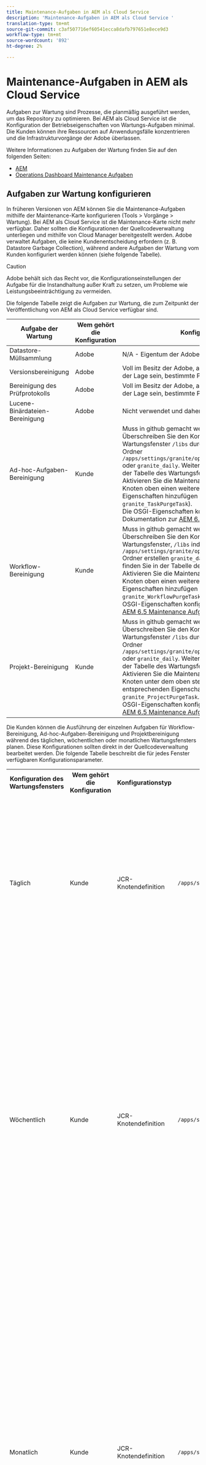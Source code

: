 ```yaml
---
title: Maintenance-Aufgaben in AEM als Cloud Service
description: 'Maintenance-Aufgaben in AEM als Cloud Service '
translation-type: tm+mt
source-git-commit: c3af507716ef60541ecca8dafb797651e8ece9d3
workflow-type: tm+mt
source-wordcount: '892'
ht-degree: 2%

---
```



# Maintenance-Aufgaben in AEM als Cloud Service

Aufgaben zur Wartung sind Prozesse, die planmäßig ausgeführt werden, um das Repository zu optimieren. Bei AEM als Cloud Service ist die Konfiguration der Betriebseigenschaften von Wartungs-Aufgaben minimal. Die Kunden können ihre Ressourcen auf Anwendungsfälle konzentrieren und die Infrastrukturvorgänge der Adobe überlassen.

Weitere Informationen zu Aufgaben der Wartung finden Sie auf den folgenden Seiten:

* [AEM](https://helpx.adobe.com/experience-manager/kb/AEM6-Maintenance-Guide.html)
* [Operations Dashboard Maintenance Aufgaben](https://helpx.adobe.com/experience-manager/6-5/sites/administering/using/operations-dashboard.html#AutomatedMaintenanceTasks)

## Aufgaben zur Wartung konfigurieren

In früheren Versionen von AEM können Sie die Maintenance-Aufgaben mithilfe der Maintenance-Karte konfigurieren (Tools > Vorgänge > Wartung). Bei AEM als Cloud Service ist die Maintenance-Karte nicht mehr verfügbar. Daher sollten die Konfigurationen der Quellcodeverwaltung unterliegen und mithilfe von Cloud Manager bereitgestellt werden. Adobe verwaltet Aufgaben, die keine Kundenentscheidung erfordern (z. B. Datastore Garbage Collection), während andere Aufgaben der Wartung vom Kunden konfiguriert werden können (siehe folgende Tabelle).

>[!CAUTION]
>
>Adobe behält sich das Recht vor, die Konfigurationseinstellungen der Aufgabe für die Instandhaltung außer Kraft zu setzen, um Probleme wie Leistungsbeeinträchtigung zu vermeiden.

Die folgende Tabelle zeigt die Aufgaben zur Wartung, die zum Zeitpunkt der Veröffentlichung von AEM als Cloud Service verfügbar sind.

| Aufgabe der Wartung | Wem gehört die Konfiguration | Konfigurieren (optional) |
|---|---|---|
| Datastore-Müllsammlung | Adobe | N/A - Eigentum der Adobe |
| Versionsbereinigung | Adobe | Voll im Besitz der Adobe, aber in Zukunft werden die Kunden in der Lage sein, bestimmte Parameter zu konfigurieren. |
| Bereinigung des Prüfprotokolls | Adobe | Voll im Besitz der Adobe, aber in Zukunft werden die Kunden in der Lage sein, bestimmte Parameter zu konfigurieren. |
| Lucene-Binärdateien-Bereinigung | Adobe | Nicht verwendet und daher durch Adobe deaktiviert. |
| Ad-hoc-Aufgaben-Bereinigung | Kunde | Muss in github gemacht werden. <br> Überschreiben Sie den Konfigurationsknoten im vordefinierten Wartungsfenster  `/libs` durch Erstellen von Eigenschaften im Ordner  `/apps/settings/granite/operations/maintenance/granite_weekly` oder  `granite_daily`. Weitere Konfigurationsdetails finden Sie in der Tabelle des Wartungsfensters. <br> Aktivieren Sie die Maintenance-Aufgabe, indem Sie unter dem Knoten oben einen weiteren Knoten mit den entsprechenden Eigenschaften hinzufügen (nennen Sie ihn  `granite_TaskPurgeTask`). <br> Die OSGI-Eigenschaften konfigurieren finden Sie in der Dokumentation zur  [AEM 6.5 Maintenance Aufgabe](https://helpx.adobe.com/experience-manager/kb/AEM6-Maintenance-Guide.html) |
| Workflow-Bereinigung | Kunde | Muss in github gemacht werden. <br> Überschreiben Sie den Konfigurationsknoten im vordefinierten Wartungsfenster,  `/libs` indem Sie Eigenschaften im `/apps/settings/granite/operations/maintenance/granite_weekly` Ordner erstellen  `granite_daily`. Weitere Konfigurationsdetails finden Sie in der Tabelle des Wartungsfensters. <br> Aktivieren Sie die Maintenance-Aufgabe, indem Sie unter dem Knoten oben einen weiteren Knoten mit den entsprechenden Eigenschaften hinzufügen (nennen Sie ihn  `granite_WorkflowPurgeTask`). <br> OSGI-Eigenschaften konfigurieren siehe Dokumentation zur  [AEM 6.5 Maintenance Aufgabe](https://helpx.adobe.com/experience-manager/kb/AEM6-Maintenance-Guide.html) |
| Projekt-Bereinigung | Kunde | Muss in github gemacht werden. <br> Überschreiben Sie den Konfigurationsknoten im vordefinierten Wartungsfenster  `/libs` durch Erstellen von Eigenschaften im Ordner  `/apps/settings/granite/operations/maintenance/granite_weekly` oder  `granite_daily`. Weitere Konfigurationsdetails finden Sie in der Tabelle des Wartungsfensters. <br> Aktivieren Sie die Maintenance-Aufgabe, indem Sie einen Knoten unter dem oben stehenden Knoten (Name) mit den entsprechenden Eigenschaften hinzufügen  `granite_ProjectPurgeTask`. <br> OSGI-Eigenschaften konfigurieren siehe Dokumentation zur  [AEM 6.5 Maintenance Aufgabe](https://helpx.adobe.com/experience-manager/kb/AEM6-Maintenance-Guide.html) |

Die Kunden können die Ausführung der einzelnen Aufgaben für Workflow-Bereinigung, Ad-hoc-Aufgaben-Bereinigung und Projektbereinigung während des täglichen, wöchentlichen oder monatlichen Wartungsfensters planen. Diese Konfigurationen sollten direkt in der Quellcodeverwaltung bearbeitet werden. Die folgende Tabelle beschreibt die für jedes Fenster verfügbaren Konfigurationsparameter.

<table>
  <tr>
    <th>Konfiguration des Wartungsfensters</th>
    <th>Wem gehört die Konfiguration</th>
    <th>Konfigurationstyp</th>
    <th>Ort</th>
    <th>Beispiel</th>
    <th>Parameter</th>
  </tr>
  <tr>
    <td>Täglich</td>
    <td>Kunde</td>
    <td>JCR-Knotendefinition</td>
    <td><code>/apps/settings/granite/operations/maintenance/granite_daily </code></td>
    <td>Siehe Codebeispiel 1 unten</td>
   <td>
    <ul>
    <li><strong>windowSchedule</strong> = daily (dieser Wert sollte nicht geändert werden)</li>
    <li><strong>windowStartTime</strong> = HH:MM unter Verwendung als 24-Stunden-Uhr. Definiert, wann die mit dem täglichen Wartungsfenster verknüpften Aufgaben mit der Ausführung beginnen sollen.</li>
    <li><strong>windowEndTime</strong> = HH:MM unter Verwendung als 24-Stunden-Uhr. Definiert, wann die mit dem täglichen Wartungsfenster verknüpften Maintenance-Aufgaben die Ausführung beenden sollen, wenn sie noch nicht abgeschlossen sind.</li>
    </ul> </td> 
  </tr>
  <tr>
    <td>Wöchentlich</td>
    <td>Kunde</td>
    <td>JCR-Knotendefinition</td>
    <td><code>/apps/settings/granite/operations/maintenance/granite_weekly</code></td>
    <td>Siehe Codebeispiel 2 unten</td>
     <td>
    <ul>
    <li><strong>windowSchedule</strong> = weekly (dieser Wert sollte nicht geändert werden)</li>
    <li><strong>windowStartTime</strong> = HH:MM unter Verwendung als 24-Stunden-Uhr. Definiert, wann die mit dem wöchentlichen Wartungsfenster verknüpften Maintenance-Aufgaben mit der Ausführung beginnen sollen.</li>
    <li><strong>windowEndTime</strong> = HH:MM unter Verwendung als 24-Stunden-Uhr. Definiert, wann die mit dem wöchentlichen Wartungsfenster verknüpften Maintenance-Aufgaben die Ausführung beenden sollen, wenn sie noch nicht abgeschlossen sind.</li>
    <li><strong>windowScheduleWeekdays = Array mit 2 Werten von 1-7. z. B. [5,5].</strong> Der erste Wert des Arrays ist der Tag des Beginns, an dem der Auftrag geplant wird, und der zweite Wert ist der Endtag, an dem der Auftrag beendet wird. Die genaue Uhrzeit des Beginns und des Endes wird durch windowStartTime bzw. windowEndTime bestimmt.</li>
    </ul> </td> 
  </tr>
  <tr>
    <td>Monatlich</td>
    <td>Kunde</td>
    <td>JCR-Knotendefinition</td>
    <td><code>/apps/settings/granite/operations/maintenance/granite_monthly</code></td>
    <td>Siehe Codebeispiel 3 unten</td>
     <td>
    <ul>
    <li><strong>windowSchedule</strong> = daily (dieser Wert sollte nicht geändert werden)</li>
    <li><strong>windowStartTime</strong> = HH:MM unter Verwendung als 24-Stunden-Uhr. Definiert, wann die mit dem monatlichen Wartungsfenster verknüpften Aufgaben mit der Ausführung beginnen sollen.</li>
    <li><strong>windowEndTime</strong> = HH:MM unter Verwendung als 24-Stunden-Uhr. Definiert, wann die mit dem monatlichen Wartungsfenster verknüpften Aufgaben nicht mehr ausgeführt werden sollten, wenn sie noch nicht abgeschlossen sind.</li>
    <li><strong>windowScheduleWeekdays = Array mit 2 Werten von 1-7. z. B. [5,5].</strong> Der erste Wert des Arrays ist der Tag des Beginns, an dem der Auftrag geplant wird, und der zweite Wert ist der Endtag, an dem der Auftrag beendet wird. Die genaue Uhrzeit des Beginns und des Endes wird durch windowStartTime bzw. windowEndTime bestimmt.</li>
    <li><strong>windowFirstLastStartDay - 0/1</strong> 0, um die erste Woche des Monats zu planen, oder 1, um die letzte Woche des Monats zu planen. Wenn kein Wert vorhanden ist, werden Aufträge praktisch jeden Tag gemäß den Regeln von windowScheduleWeekdays jeden Monat terminiert.</li>
    </ul> </td> 
  </tr>
</table>

Codebeispiel 1

```xml
<?xml version="1.0" encoding="UTF-8"?>
<jcr:root xmlns:sling="http://sling.apache.org/jcr/sling/1.0" 
  xmlns:jcr="http://www.jcp.org/jcr/1.0" 
  jcr:primaryType="sling:Folder"
  sling:configCollectionInherit="true"
  sling:configPropertyInherit="true"
  windowSchedule="daily"
  windowStartTime="03:00"
  windowEndTime="05:00"
 />
```

Codebeispiel 2

```xml
<?xml version="1.0" encoding="UTF-8"?>
<jcr:root xmlns:sling="http://sling.apache.org/jcr/sling/1.0" 
   xmlns:jcr="http://www.jcp.org/jcr/1.0"
   jcr:primaryType="sling:Folder"
   sling:configCollectionInherit="true"
   sling:configPropertyInherit="true"
   windowEndTime="15:30"
   windowSchedule="weekly"
   windowScheduleWeekdays="[5,5]"
   windowStartTime="14:30"/>
```

Codebeispiel 3

```xml
<?xml version="1.0" encoding="UTF-8"?>
<jcr:root xmlns:sling="http://sling.apache.org/jcr/sling/1.0" 
   xmlns:jcr="http://www.jcp.org/jcr/1.0"
   jcr:primaryType="sling:Folder"
   sling:configCollectionInherit="true"
   sling:configPropertyInherit="true"
   windowEndTime="15:30"
   windowSchedule="monthly"
   windowFirstLastStartDay=0
   windowScheduleWeekdays="[5,5]"
   windowStartTime="14:30"/>
```
